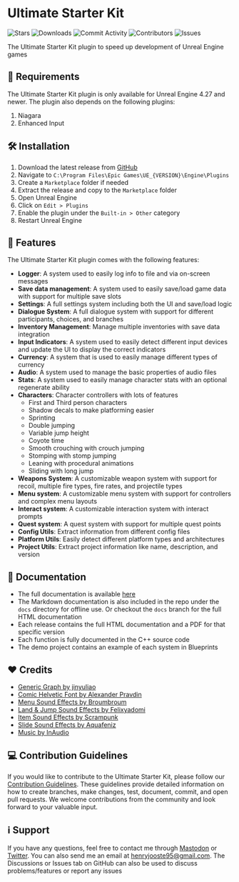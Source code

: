 # Ultimate Starter Kit
<p>
    <img alt="Stars" src="https://img.shields.io/github/stars/hfjooste/UltimateStarterKit" />
    <img alt="Downloads" src="https://img.shields.io/github/downloads/hfjooste/UltimateStarterKit/total" />
    <img alt="Commit Activity" src="https://img.shields.io/github/commit-activity/w/hfjooste/UltimateStarterKit" />
    <img alt="Contributors" src="https://img.shields.io/github/contributors/hfjooste/UltimateStarterKit" />
    <img alt="Issues" src="https://img.shields.io/github/issues/hfjooste/UltimateStarterKit" />
</p>
The Ultimate Starter Kit plugin to speed up development of Unreal Engine games

## 📝 Requirements
The Ultimate Starter Kit plugin is only available for Unreal Engine 4.27 and newer. The plugin also depends on the following plugins:
<ol>
    <li>Niagara</li>
    <li>Enhanced Input</li>
</ol>

## 🛠️ Installation
<ol>
    <li>Download the latest release from <a href="https://github.com/hfjooste/UltimateStarterKit/releases" target="_blank">GitHub</a></li>
    <li>Navigate to <code>C:\Program Files\Epic Games\UE_{VERSION}\Engine\Plugins</code></li>
    <li>Create a <code>Marketplace</code> folder if needed</li>
    <li>Extract the release and copy to the <code>Marketplace</code> folder</li>
    <li>Open Unreal Engine</li>
    <li>Click on <code>Edit > Plugins</code></li>
    <li>Enable the plugin under the <code>Built-in > Other</code> category</li>
    <li>Restart Unreal Engine</li>
</ol>

## 🚀 Features
The Ultimate Starter Kit plugin comes with the following features:
<ul>
    <li><strong>Logger</strong>: A system used to easily log info to file and via on-screen messages</li>
    <li><strong>Save data management</strong>: A system used to easily save/load game data with support for multiple save slots</li>
    <li><strong>Settings</strong>: A full settings system including both the UI and save/load logic</li>
    <li><strong>Dialogue System</strong>: A full dialogue system with support for different participants, choices, and branches</li>
    <li><strong>Inventory Management</strong>: Manage multiple inventories with save data integration</li>
    <li><strong>Input Indicators</strong>: A system used to easily detect different input devices and update the UI to display the correct indicators</li>
    <li><strong>Currency</strong>: A system that is used to easily manage different types of currency</li>
    <li><strong>Audio</strong>: A system used to manage the basic properties of audio files</li>
    <li><strong>Stats</strong>: A system used to easily manage character stats with an optional regenerate ability</li>
    <li><strong>Characters</strong>: Character controllers with lots of features
        <ul>
            <li>First and Third person characters</li>
            <li>Shadow decals to make platforming easier</li>
            <li>Sprinting</li>
            <li>Double jumping</li>
            <li>Variable jump height</li>
            <li>Coyote time</li>
            <li>Smooth crouching with crouch jumping</li>
            <li>Stomping with stomp jumping</li>
            <li>Leaning with procedural animations</li>
            <li>Sliding with long jump</li>
        </ul>
    </li>
    <li><strong>Weapons System</strong>: A customizable weapon system with support for recoil, multiple fire types, fire rates, and projectile types</li>
    <li><strong>Menu system</strong>: A customizable menu system with support for controllers and complex menu layouts</li>
    <li><strong>Interact system</strong>: A customizable interaction system with interact prompts</li>
    <li><strong>Quest system</strong>: A quest system with support for multiple quest points</li>
    <li><strong>Config Utils</strong>: Extract information from different config files</li>
    <li><strong>Platform Utils</strong>: Easily detect different platform types and architectures</li>
    <li><strong>Project Utils</strong>: Extract project information like name, description, and version</li>
</ul>

## 📜 Documentation
- The full documentation is available <a href="https://hfjooste.github.io/UltimateStarterKit" target="_blank">here</a>
- The Markdown documentation is also included in the repo under the <code>docs</code> directory for offline use. Or checkout the <code>docs</code> branch for the full HTML documentation
- Each release contains the full HTML documentation and a PDF for that specific version
- Each function is fully documented in the C++ source code
- The demo project contains an example of each system in Blueprints

## ❤️ Credits
<ul>
    <li><a href="https://github.com/jinyuliao/GenericGraph" target="_blank">Generic Graph by jinyuliao</a></li>
    <li><a href="https://www.behance.net/pravdin" target="_blank">Comic Helvetic Font by Alexander Pravdin</a></li>
    <li><a href="https://freesound.org/people/broumbroum/" target="_blank">Menu Sound Effects by Broumbroum</a></li>
    <li><a href="https://freesound.org/people/felixyadomi/" target="_blank">Land & Jump Sound Effects by Felixyadomi</a></li>
    <li><a href="https://freesound.org/people/Scrampunk/" target="_blank">Item Sound Effects by Scrampunk</a></li>
    <li><a href="https://freesound.org/people/Aquafeniz/" target="_blank">Slide Sound Effects by Aquafeniz</a></li>
    <li><a href="https://inaudio.org" target="_blank">Music by InAudio</a></li>
</ul>

## 💻 Contribution Guidelines

If you would like to contribute to the Ultimate Starter Kit, please follow our [Contribution Guidelines](./Contribution.md). These guidelines provide detailed information on how to create branches, make changes, test, document, commit, and open pull requests. 
We welcome contributions from the community and look forward to your valuable input.

## ℹ️ Support
If you have any questions, feel free to contact me through <a href="https://mastodon.gamedev.place/@hfjooste" target="_blank">Mastodon</a> or <a href="https://twitter.com/hfjooste" target="_blank">Twitter</a>. You can also send me an email at <a href="mailto:henryjooste95@gmail.com">henryjooste95@gmail.com</a>. The Discussions or Issues tab on GitHub can also be used to discuss problems/features or report any issues
